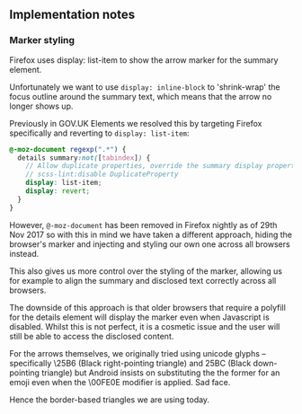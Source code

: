 ## Implementation notes

### Marker styling

Firefox uses display: list-item to show the arrow marker for the summary
element.

Unfortunately we want to use `display: inline-block` to 'shrink-wrap' the focus
outline around the summary text, which means that the arrow no longer shows up.

Previously in GOV.UK Elements we resolved this by targeting Firefox specifically
and reverting to `display: list-item`:

```scss
@-moz-document regexp(".*") {
  details summary:not([tabindex]) {
    // Allow duplicate properties, override the summary display property
    // scss-lint:disable DuplicateProperty
    display: list-item;
    display: revert;
  }
}
```

However, `@-moz-document` has been removed in Firefox nightly as of 29th Nov
2017 so with this in mind we have taken a different approach, hiding the
browser's marker and injecting and styling our own one across all browsers
instead.

This also gives us more control over the styling of the marker, allowing us for
example to align the summary and disclosed text correctly across all browsers.

The downside of this approach is that older browsers that require a polyfill for
the details element will display the marker even when Javascript is disabled.
Whilst this is not perfect, it is a cosmetic issue and the user will still be
able to access the disclosed content.

For the arrows themselves, we originally tried using unicode glyphs –
specifically \25B6 (Black right-pointing triangle) and 25BC (Black down-pointing
triangle) but Android insists on substituting the the former for an emoji even
when the \00FE0E modifier is applied. Sad face.

Hence the border-based triangles we are using today.
